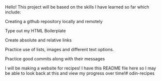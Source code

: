 Hello! This project will be based on the skills I have learned so far which
include: 

Creating a github repository locally and remotely

Type out my HTML Boilerplate

Create absolute and relative links

Practice use of lists, images and different text options.

Practice good commits along with their messages

I will be making a website for recipes! I have this README file here so I
may be able to look back at this and view my progress over time!# odin-recipes
